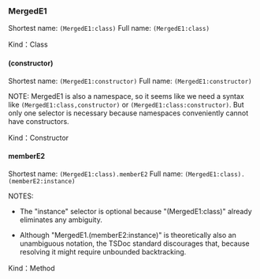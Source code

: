 
### MergedE1


Shortest name: `(MergedE1:class)` Full name: `(MergedE1:class)`


Kind：Class


#### (constructor)


Shortest name: `(MergedE1:constructor)` Full name: `(MergedE1:constructor)`

NOTE: MergedE1 is also a namespace, so it seems like we need a syntax like `(MergedE1:class,constructor)` or `(MergedE1:class:constructor)`. But only one selector is necessary because namespaces conveniently cannot have constructors.


Kind：Constructor


#### memberE2


Shortest name: `(MergedE1:class).memberE2` Full name: `(MergedE1:class).(memberE2:instance)`

NOTES:

- The "instance" selector is optional because "(MergedE1:class)" already eliminates any ambiguity.

- Although "MergedE1.(memberE2:instance)" is theoretically also an unambiguous notation, the TSDoc standard discourages that, because resolving it might require unbounded backtracking.


Kind：Method
